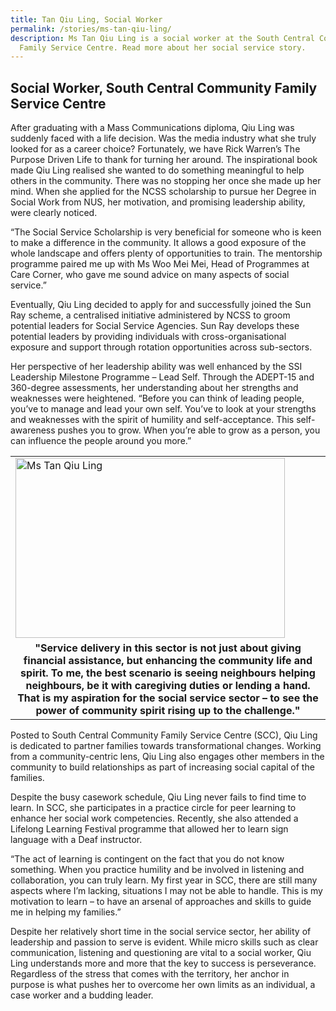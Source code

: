 ```yaml
---
title: Tan Qiu Ling, Social Worker
permalink: /stories/ms-tan-qiu-ling/
description: Ms Tan Qiu Ling is a social worker at the South Central Community
  Family Service Centre. Read more about her social service story.
---
```

## Social Worker, South Central Community Family Service Centre

After graduating with a Mass Communications diploma, Qiu Ling was suddenly faced with a life decision. Was the media industry what she truly looked for as a career choice? Fortunately, we have Rick Warren’s The Purpose Driven Life to thank for turning her around. The inspirational book made Qiu Ling realised she wanted to do something meaningful to help others in the community. There was no stopping her once she made up her mind. When she applied for the NCSS scholarship to pursue her Degree in Social Work from NUS, her motivation, and promising leadership ability, were clearly noticed.
 
“The Social Service Scholarship is very beneficial for someone who is keen to make a difference in the community. It allows a good exposure of the whole landscape and offers plenty of opportunities to train. The mentorship programme paired me up with Ms Woo Mei Mei, Head of Programmes at Care Corner, who gave me sound advice on many aspects of social service.”

Eventually, Qiu Ling decided to apply for and successfully joined the Sun Ray scheme, a centralised initiative administered by NCSS to groom potential leaders for Social Service Agencies. Sun Ray develops these potential leaders by providing individuals with cross-organisational exposure and support through rotation opportunities across sub-sectors.

Her perspective of her leadership ability was well enhanced by the SSI Leadership Milestone Programme – Lead Self. Through the ADEPT-15 and 360-degree assessments, her understanding about her strengths and weaknesses were heightened. “Before you can think of leading people, you’ve to manage and lead your own self. You’ve to look at your strengths and weaknesses with the spirit of humility and self-acceptance. This self-awareness pushes you to grow. When you’re able to grow as a person, you can influence the people around you more.”


<table>
	<tbody>
		<tr>
			<td><img alt="Ms Tan Qiu Ling" src="/images/stories/pages/ms-tan-qiu-ling.jpg" style="width: 431px; height: 288px;" /></td>
		</tr>
		<tr>
			<td style="text-align: center;"><strong style="text-align: center;">"Service delivery in this sector is not just about giving financial assistance, but enhancing the community life and spirit. To me, the best scenario is seeing neighbours helping neighbours, be it with caregiving duties or lending a hand. That is my aspiration for the social service sector &ndash; to see the power of community spirit rising up to the challenge."</strong></td>
		</tr>
	</tbody>
</table>


Posted to South Central Community Family Service Centre (SCC), Qiu Ling is dedicated to partner families towards transformational changes. Working from a community-centric lens, Qiu Ling also engages other members in the community to build relationships as part of increasing social capital of the families.

Despite the busy casework schedule, Qiu Ling never fails to find time to learn. In SCC, she participates in a practice circle for peer learning to enhance her social work competencies. Recently, she also attended a Lifelong Learning Festival programme that allowed her to learn sign language with a Deaf instructor.

“The act of learning is contingent on the fact that you do not know something. When you practice humility and be involved in listening and collaboration, you can truly learn. My first year in SCC, there are still many aspects where I’m lacking, situations I may not be able to handle. This is my motivation to learn – to have an arsenal of approaches and skills to guide me in helping my families.”

Despite her relatively short time in the social service sector, her ability of leadership and passion to serve is evident. While micro skills such as clear communication, listening and questioning are vital to a social worker, Qiu Ling understands more and more that the key to success is perseverance. Regardless of the stress that comes with the territory, her anchor in purpose is what pushes her to overcome her own limits as an individual, a case worker and a budding leader.